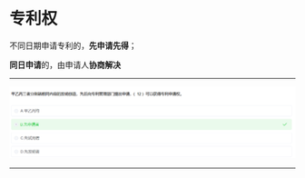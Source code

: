 # 专利权

不同日期申请专利的，**先申请先得**；

**同日申请**的，由申请人**协商解决**

---

![image-20250904210934505](../../img/image-20250904210934505.png)

---